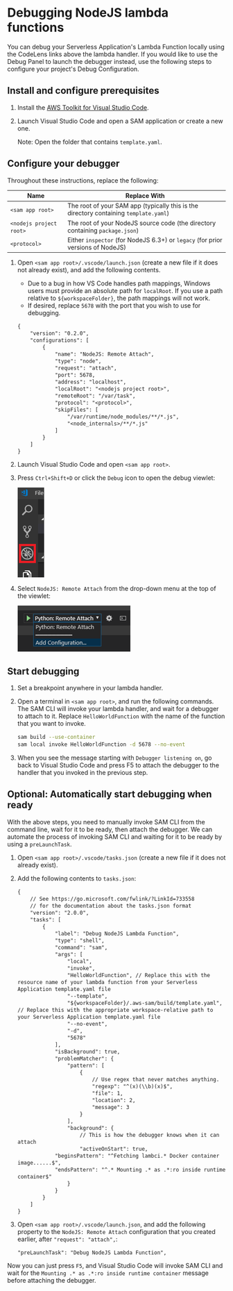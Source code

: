 # Debugging NodeJS lambda functions

You can debug your Serverless Application's Lambda Function locally using the CodeLens links above the lambda handler. If you would like to use the Debug Panel to launch the debugger instead, use the following steps to configure your project's Debug Configuration.

## Install and configure prerequisites

1. Install the [AWS Toolkit for Visual Studio Code](https://docs.aws.amazon.com/toolkit-for-vscode/latest/userguide/setup-toolkit.html).
2. Launch Visual Studio Code and open a SAM application or create a new one. <!-- TODO: Link to separate doc with instructions. -->

    Note: Open the folder that contains `template.yaml`.

## Configure your debugger

Throughout these instructions, replace the following:

|Name|Replace With|
|-|-|
|`<sam app root>`|The root of your SAM app (typically this is the directory containing `template.yaml`)|
|`<nodejs project root>`|The root of your NodeJS source code (the directory containing `package.json`)|
|`<protocol>`|Either `inspector` (for NodeJS 6.3+) or `legacy` (for prior versions of NodeJS)|

1. Open `<sam app root>/.vscode/launch.json` (create a new file if it does not already exist), and add the following contents.

    * Due to a bug in how VS Code handles path mappings, Windows users must provide an absolute path for `localRoot`. If you use a path relative to `${workspaceFolder}`, the path mappings will not work.
    * If desired, replace `5678` with the port that you wish to use for debugging.

    ```jsonc
    {
        "version": "0.2.0",
        "configurations": [
            {
                "name": "NodeJS: Remote Attach",
                "type": "node",
                "request": "attach",
                "port": 5678,
                "address": "localhost",
                "localRoot": "<nodejs project root>",
                "remoteRoot": "/var/task",
                "protocol": "<protocol>",
                "skipFiles": [
                    "/var/runtime/node_modules/**/*.js",
                    "<node_internals>/**/*.js"
                ]
            }
        ]
    }
    ```

2. Launch Visual Studio Code and open `<sam app root>`.
3. Press `Ctrl+Shift+D` or click the `Debug` icon to open the debug viewlet:

    ![Debug Icon](./images/view_debug.png)

4. Select `NodeJS: Remote Attach` from the drop-down menu at the top of the viewlet:

    ![Launch Configuration](./images/select_launch_config.png)

## Start debugging

1. Set a breakpoint anywhere in your lambda handler.
2. Open a terminal in `<sam app root>`, and run the following commands. The SAM CLI will invoke your lambda handler, and wait for a debugger to attach to it. Replace `HelloWorldFunction` with the name of the function that you want to invoke.

    ```bash
    sam build --use-container
    sam local invoke HelloWorldFunction -d 5678 --no-event
    ```

3. When you see the message starting with `Debugger listening on`, go back to Visual Studio Code and press F5 to attach the debugger to the handler that you invoked in the previous step.

## Optional: Automatically start debugging when ready

With the above steps, you need to manually invoke SAM CLI from the command line, wait for it to be ready, then attach the debugger. We can automate the process of invoking SAM CLI and waiting for it to be ready by using a `preLaunchTask`.

1. Open `<sam app root>/.vscode/tasks.json` (create a new file if it does not already exist).
2. Add the following contents to `tasks.json`:

    ```jsonc
    {
        // See https://go.microsoft.com/fwlink/?LinkId=733558
        // for the documentation about the tasks.json format
        "version": "2.0.0",
        "tasks": [
            {
                "label": "Debug NodeJS Lambda Function",
                "type": "shell",
                "command": "sam",
                "args": [
                    "local",
                    "invoke",
                    "HelloWorldFunction", // Replace this with the resource name of your lambda function from your Serverless Application template.yaml file
                    "--template",
                    "${workspaceFolder}/.aws-sam/build/template.yaml", // Replace this with the appropriate workspace-relative path to your Serverless Application template.yaml file
                    "--no-event",
                    "-d",
                    "5678"
                ],
                "isBackground": true,
                "problemMatcher": {
                    "pattern": [
                        {
                            // Use regex that never matches anything.
                            "regexp": "^(x)(\\b)(x)$",
                            "file": 1,
                            "location": 2,
                            "message": 3
                        }
                    ],
                    "background": {
                        // This is how the debugger knows when it can attach
                        "activeOnStart": true,
                "beginsPattern": "^Fetching lambci.* Docker container image......$",
                "endsPattern": "^.* Mounting .* as .*:ro inside runtime container$"
                    }
                }
            }
        ]
    }
    ```

3. Open `<sam app root>/.vscode/launch.json`, and add the following property to the `NodeJS: Remote Attach` configuration that you created earlier, after `"request": "attach",`:

    ```jsonc
    "preLaunchTask": "Debug NodeJS Lambda Function",
    ```

Now you can just press `F5`, and Visual Studio Code will invoke SAM CLI and wait for the `Mounting .* as .*:ro inside runtime container` message before attaching the debugger.
